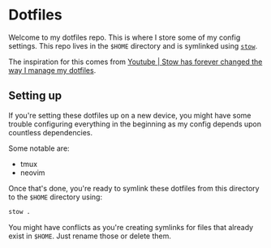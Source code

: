# Dotfiles

Welcome to my dotfiles repo. This is where I store some of my config settings.
This repo lives in the `$HOME` directory and is symlinked using [`stow`](https://www.gnu.org/software/stow/).

The inspiration for this comes from [Youtube | Stow has forever changed the way I manage my dotfiles](https://www.youtube.com/watch?v=y6XCebnB9gs).

## Setting up

If you're setting these dotfiles up on a new device, you might have some trouble configuring everything in the beginning as my config depends upon countless dependencies.

Some notable are:

- tmux
- neovim

Once that's done, you're ready to symlink these dotfiles from this directory to the `$HOME` directory using:

```bash
stow .
```

You might have conflicts as you're creating symlinks for files that already exist in `$HOME`.
Just rename those or delete them.
